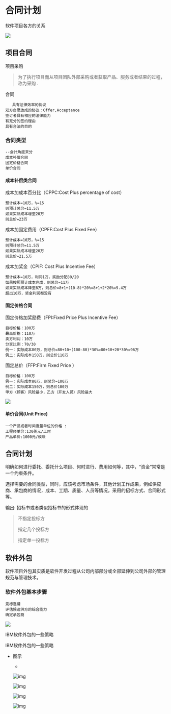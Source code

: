 # 合同计划

软件项目各方的关系

![](https://raw.githubusercontent.com/ZanderZhao/images/master/img2019/20191115082918.png)



## 项目合同

 项目采购

> 为了执行项目而从项目团队外部采购或者获取产品、服务或者结果的过程，称为采购 .

 合同

```
   具有法律效率的协议
双方自愿达成的协议：Offer,Acceptance
签订者具有相应的法律能力
有充分的签约理由
具有合法的目的

```

### 合同类型

```
--会计角度来分
成本补偿合同
固定价格合同
单价合同
```

#### 成本补偿类合同

成本加成本百分比（CPPC:Cost Plus percentage of cost）

```
预计成本=10万，%=15
则预计总价=11.5万
如果实际成本增至20万
则总价=23万
```

成本加固定费用（CPFF:Cost Plus Fixed Fee）

```
预计成本=10万，%=15
则预计总价=11.5万
如果实际成本增至20万
则总价=21.5万
```

成本加奖金（CPIF: Cost Plus Incentive Fee）

```
预计成本=10万，利润1万，奖励分配80/20
如果按照预计成本完成，则总价=11万
如果实际成本降至8万，则总价=8+1+(10-8)*20%=8+1+2*20%=9.4万
超出10万，奖金利润都没有
```



#### 固定价格合同

固定价格加奖励费（FPI:Fixed Price Plus Incentive Fee）

```
目标价格：100万
最高价格：110万
卖方利润：10万
分享比例：70/30
例一：实际成本80万，则总价=80+10+(100-80)*30%=80+10+20*30%=96万
例二：实际成本150万，则总价110万

```



固定总价（FFP:Firm Fixed Price ）

```
目标价格：100万
例一：实际成本80万，则总价=100万
例二：实际成本150万，则总价100万
甲方（顾客）风险最小，乙方（开发人员）风险最大
```







![](https://raw.githubusercontent.com/ZanderZhao/images/master/img2019/20191115085937.png)



#### 单价合同(Unit Price)

```
一个产品或者时间度量单位的价格 :
工程师单价:130美元/工时
产品单价:1000元/模块

```





## 合同计划

明确如何进行委托、委托什么项目、何时进行、费用如何等，其中，“资金”常常是一个约束条件。

选择需要的合同类型，同时，应该考虑市场条件，其他计划工作成果，例如供应商、承包商的情况，成本、工期、质量、人员等情况，采用的招标方式、合同形式等。

输出: 招标书或者类似招标书的形式体现的 

> 不指定投标方
>
> 指定几个投标方
>
> 指定单一投标方





## 软件外包

  软件项目外包其实质是软件开发过程从公司内部部分或全部延伸到公司外部的管理规范与管理技术。 



### 软件外包基本步骤

```
竞标邀请 
评估候选供方的综合能力 
确定承包商
```



![](https://raw.githubusercontent.com/ZanderZhao/images/master/img2019/20191115091341.png)

IBM软件外包的一些策略





IBM软件外包的一些策略

- 图示

  - 

    ![img](https://mubu.com/document_image/0a482847-08d4-448f-ba03-cb8640889204-4644403.jpg)

    ![img](https://mubu.com/document_image/fd9dd23c-b80b-4cca-8f06-6a5f0aaf65e5-4644403.jpg)

    ![img](https://mubu.com/document_image/5bb17360-e02a-4bc6-b80a-3e5cb619eeca-4644403.jpg)

    ![img](https://mubu.com/document_image/4f9af2b8-1caf-4f15-9d0d-3cf723cd392a-4644403.jpg)





























